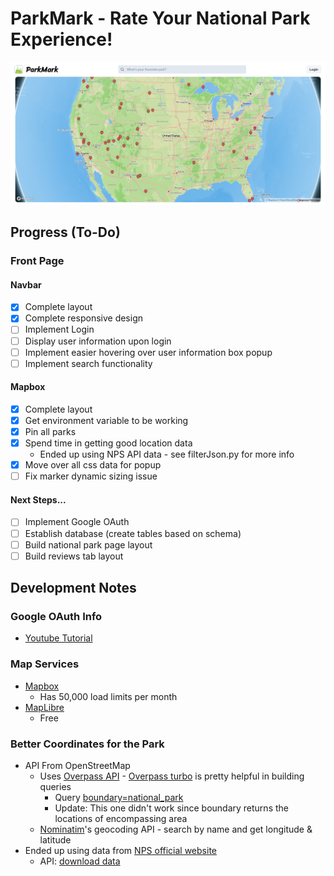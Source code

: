 # ParkMark - Rate Your National Park Experience!

![frontpage](./FrontPage.png)

## Progress (To-Do)
### Front Page
#### Navbar
- [x] Complete layout
- [x] Complete responsive design
- [ ] Implement Login
- [ ] Display user information upon login
- [ ] Implement easier hovering over user information box popup
- [ ] Implement search functionality

#### Mapbox
- [x] Complete layout
- [x] Get environment variable to be working
- [x] Pin all parks
- [x] Spend time in getting good location data
    - Ended up using NPS API data - see filterJson.py for more info
- [x] Move over all css data for popup
- [ ] Fix marker dynamic sizing issue

#### Next Steps...
- [ ] Implement Google OAuth
- [ ] Establish database (create tables based on schema)
- [ ] Build national park page layout
- [ ] Build reviews tab layout

## Development Notes
### Google OAuth Info
- [Youtube Tutorial](https://www.youtube.com/watch?v=GuHN_ZqHExs)

### Map Services
- [Mapbox](https://docs.mapbox.com/mapbox-gl-js/guides/install/)
    - Has 50,000 load limits per month
- [MapLibre](https://maplibre.org/)
    - Free

### Better Coordinates for the Park
- API From OpenStreetMap
    - Uses [Overpass API](https://wiki.openstreetmap.org/wiki/Overpass_API) - [Overpass turbo](https://overpass-turbo.eu/) is pretty helpful in building queries
        - Query [boundary=national_park](https://wiki.openstreetmap.org/wiki/Tag:boundary%3Dnational_park)
        - Update: This one didn't work since boundary returns the locations of encompassing area
    - [Nominatim](https://nominatim.org/)'s geocoding API - search by name and get longitude & latitude
- Ended up using data from [NPS official website](https://home1.nps.gov/maps/tools/npmap.js/examples/geojson-layer/)
    - API: [download data](https://www.nps.gov/lib/npmap.js/4.0.0/examples/data/national-parks.geojson)